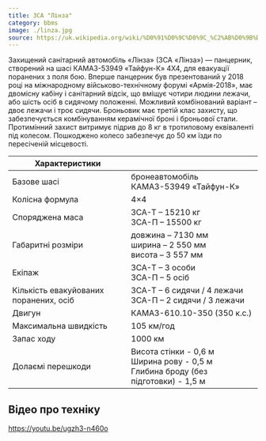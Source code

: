 ```yaml
---
title: ЗСА "Лінза"
category: bbms
image: ./linza.jpg
source: https://uk.wikipedia.org/wiki/%D0%91%D0%9C%D0%9C_%C2%AB%D0%9B%D1%96%D0%BD%D0%B7%D0%B0%C2%BB
---
```


Захищений санітарний автомобіль «Лінза» (ЗСА «Лінза») — панцерник, створений на шасі КАМАЗ-53949 «Тайфун-К» 4Х4, для евакуації поранених з поля бою. Вперше панцерник був презентований у 2018 році на міжнародному військово-технічному форумі «Армія-2018», має двомісну кабіну і санітарний відсік, що вміщує чотири людини лежачи, або шість осіб в сидячому положенні. Можливий комбінований варіант – двоє лежачи і троє сидячи.
Броньовик має третій клас захисту, що забезпечується комбінуванням керамічної броні і броньової стали. Протимінний захист витримує підрив до 8 кг в тротиловому еквіваленті під колесом. Пошкоджено колесо забезпечує до 50 км їзди по пересіченій місцевості.

| Характеристики                         |                                                                                            |
| -------------------------------------- | ------------------------------------------------------------------------------------------ |
| Базове шасі                            | бронеавтомобіль КАМАЗ-53949 «Тайфун-К»                                                     |
| Колісна формула                        | 4×4                                                                                        |
| Споряджена маса                        | ЗСА-Т – 15210 кг <br/>ЗСА-П – 15500 кг                                                     |
| Габаритні розміри                      | довжина – 7130 мм <br/>ширина – 2 550 мм <br/>висота – 3 557 мм                            |
| Екіпаж                                 | ЗСА-Т – 3 особи <br/>ЗСА-П – 5 осіб                                                        |
| Кількість евакуйованих поранених, осіб | ЗСА-Т – 6 сидячи / 4 лежачи <br/>ЗСА-П – 2 сидячи / 3 лежачи                               |
| Двигун                                 | КАМАЗ-610.10-350 (350 к.с.)                                                                |
| Максимальна швидкість                  | 105 км/год                                                                                 |
| Запас ходу                             | 1000 км                                                                                    |
| Долаємі перешкоди                      | Висота стінки - 0,6 м <br/>Ширина рову - 0,5 м <br/>Глибина броду (без підготовки) - 1,5 м |

## Відео про техніку

https://youtu.be/ugzh3-n460o